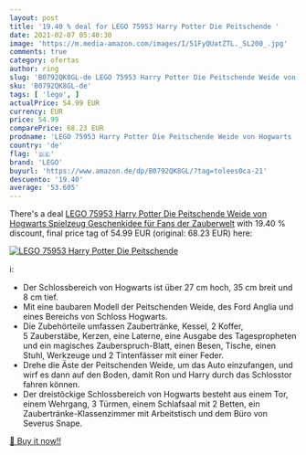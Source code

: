 ```yaml
---
layout: post
title: '19.40 % deal for LEGO 75953 Harry Potter Die Peitschende '
date: 2021-02-07 05:40:30
image: 'https://m.media-amazon.com/images/I/51FyQUatZTL._SL200_.jpg'
comments: true
category: ofertas
author: ring
slug: 'B0792QK8GL-de LEGO 75953 Harry Potter Die Peitschende Weide von Hogwarts...'
sku: 'B0792QK8GL-de'
tags: [ 'lego', ]
actualPrice: 54.99 EUR
currency: EUR
price: 54.99
comparePrice: 68.23 EUR
prodname: 'LEGO 75953 Harry Potter Die Peitschende Weide von Hogwarts  Spielzeug  Geschenkidee für Fans der Zauberwelt'
country: 'de'
flag: '🇩🇪'
brand: 'LEGO'
buyurl: 'https://www.amazon.de/dp/B0792QK8GL/?tag=tolees0ca-21'
descuento: '19.40'
average: '53.605'
---
```


There's a deal [LEGO 75953 Harry Potter Die Peitschende Weide von Hogwarts  Spielzeug  Geschenkidee für Fans der Zauberwelt](https://www.amazon.de/dp/B0792QK8GL/?tag=tolees0ca-21)  with  19.40 % discount, final price tag of  54.99 EUR (original: 68.23 EUR) here:

[![LEGO 75953 Harry Potter Die Peitschende ](https://m.media-amazon.com/images/I/51FyQUatZTL._SL200_.jpg)](https://www.amazon.de/dp/B0792QK8GL/?tag=tolees0ca-21)

ℹ️:

- Der Schlossbereich von Hogwarts ist über 27 cm hoch, 35 cm breit und 8 cm tief.
- Mit eine baubaren Modell der Peitschenden Weide, des Ford Anglia und eines Bereichs von Schloss Hogwarts.
- Die Zubehörteile umfassen Zaubertränke, Kessel, 2 Koffer, 5 Zauberstäbe, Kerzen, eine Laterne, eine Ausgabe des Tagespropheten und ein magisches Zauberspruch-Blatt, einen Besen, Tische, einen Stuhl, Werkzeuge und 2 Tintenfässer mit einer Feder.
- Drehe die Äste der Peitschenden Weide, um das Auto einzufangen, und wirf es dann auf den Boden, damit Ron und Harry durch das Schlosstor fahren können.
- Der dreistöckige Schlossbereich von Hogwarts besteht aus einem Tor, einem Wehrgang, 3 Türmen, einem Schlafsaal mit 2 Betten, ein Zaubertränke-Klassenzimmer mit Arbeitstisch und dem Büro von Severus Snape.

[🛒 Buy it now!!](https://www.amazon.de/dp/B0792QK8GL/?tag=tolees0ca-21)

